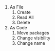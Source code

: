 1) As File
   1) Create
   2) Read All
   3) Delete
2) As Code
   1) Move packages
   2) Change visibility
   3) Change name